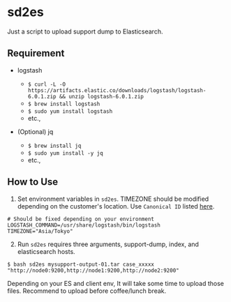 # sd2es

Just a script to upload support dump to Elasticsearch.

## Requirement

* logstash
    * `$ curl -L -O https://artifacts.elastic.co/downloads/logstash/logstash-6.0.1.zip && unzip logstash-6.0.1.zip`
    * `$ brew install logstash` 
    * `$ sudo yum install logstash` 
    * etc.,

* (Optional) jq
    * `$ brew install jq`
    * `$ sudo yum install -y jq`
    * etc.,

## How to Use

1. Set environment variables in `sd2es`.
TIMEZONE should be modified depending on the customer's location.
Use `Canonical ID` listed [here](http://joda-time.sourceforge.net/timezones.html).
```
# Should be fixed depending on your environment
LOGSTASH_COMMAND=/usr/share/logstash/bin/logstash
TIMEZONE="Asia/Tokyo"
```
2. Run `sd2es` requires three arguments, support-dump, index, and elasticsearch hosts.
```
$ bash sd2es mysupport-output-01.tar case_xxxxx "http://node0:9200,http://node1:9200,http://node2:9200"
```

Depending on your ES and client env, It will take some time to upload those files.
Recommend to upload before coffee/lunch break.

